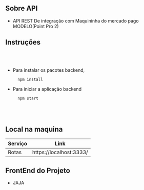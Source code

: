 </div>

## Sobre API

- API REST De integração com Maquininha do mercado pago MODELO(Point Pro 2)

## Instruções
<br>
<br>

- Para instalar os pacotes backend,
    
        npm install
    
- Para iniciar a aplicação backend
    
        npm start

<br>
<br>

## Local na maquina

| Serviço | Link                    |
| ------- | ----------------------- |
| Rotas   | https://localhost:3333/ |

## FrontEnd do Projeto

- JAJA

